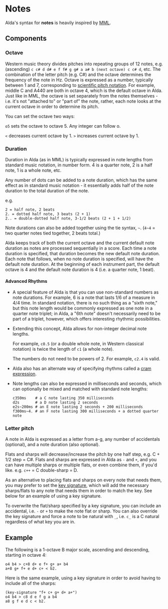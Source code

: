 # Notes

Alda's syntax for **notes** is heavily inspired by [MML](https://en.wikipedia.org/wiki/Music_Macro_Language#Modern_MML).

## Components

### Octave

Western music theory divides pitches into repeating groups of 12 notes, e.g.
(ascending) `c c# d d# e f f# g g# a a# b (next octave) c c# d`, etc. The
combination of the letter pitch (e.g. C#) and the octave determines the
frequency of the note in Hz. Octave is expressed as a number, typically between
1 and 7, corresponding to [scientific pitch
notation](http://en.wikipedia.org/wiki/Scientific_pitch_notation). For example,
middle C and A440 are both in octave 4, which is the default octave in Alda.
Just like in MML, the octave is set separately from the notes themselves - i.e.
it's not "attached to" or "part of" the note, rather, each note looks at the
current octave in order to determine its pitch.

You can set the octave two ways:

`o5` sets the octave to octave 5. Any integer can follow o.

`<` decreases current octave by 1. `>` increases current octave by 1.

### Duration

Duration in Alda (as in MML) is typically expressed in note lengths from
standard music notation, in number form. 4 is a quarter note, 2 is a half note,
1 is a whole note, etc.

Any number of dots can be added to a note duration, which has the same effect as
in standard music notation - it essentially adds half of the note duration to
the total duration of the note.

e.g.

```
2 = half note, 2 beats
2. = dotted half note, 3 beats (2 + 1)
2.. = double-dotted half note, 3-1/2 beats (2 + 1 + 1/2)
```

Note durations can also be added together using the tie syntax, `~`. (`4~4` =
two quarter notes tied together, 2 beats total.)

Alda keeps track of both the current octave and the current default note
duration as notes are processed sequentially in a score. Each time a note
duration is specified, that duration becomes the new default note duration. Each
note that follows, when no note duration is specified, will have the default
note duration. At the beginning of each instrument part, the default octave is 4
and the default note duration is 4 (i.e. a quarter note, 1 beat).

#### Advanced Rhythms

* A special feature of Alda is that you can use non-standard numbers as note
  durations. For example, 6 is a note that lasts 1/6 of a measure in 4/4 time.
  In standard notation, there is no such thing as a "sixth note," but this note
  length would be commonly expressed as one note in a quarter note triplet; in
  Alda, a "6th note" doesn't necessarily need to be part of a triplet, however,
  which offers interesting rhythmic possibilities.

* Extending this concept, Alda allows for non-integer decimal note lengths.

  For example, `c0.5` (or a double whole note, in Western classical notation) is
  twice the length of `c1` (a whole note).

  The numbers do not need to be powers of 2. For example, `c2.4` is valid.

* Alda also has an alternate way of specifying rhythms called a [cram
  expression](cram-expressions.md).

* Note lengths can also be expressed in milliseconds and seconds, which can
  optionally be mixed and matched with standard note lengths:

  ```alda
  c350ms    # a C note lasting 350 milliseconds
  d2s       # a D note lasting 2 seconds
  e2s~200ms # an E note lasting 2 seconds + 200 milliseconds
  f300ms~4. # an F note lasting 300 milliseconds + a dotted quarter note
  ```

### Letter pitch

A note in Alda is expressed as a letter from a-g, any number of accidentals
(optional), and a note duration (also optional).

Flats and sharps will decrease/increase the pitch by one half step, e.g. C + 1/2
step = C#. Flats and sharps are expressed in Alda as `-` and `+`, and you can
have multiple sharps or multiple flats, or even combine them, if you'd like.
e.g. `c++` = C double-sharp = D.

As an alternative to placing flats and sharps on every note that needs them, you
may prefer to set the [key signature](attributes.md#key-signature), which will
add the necessary sharps/flats to any note that needs them in order to match the
key. See below for an example of using a key signature.

To overwrite the flat/sharp specified by a key signature, you can include an
accidental, i.e. `-` or `+` to make the note flat or sharp. You can also
override the key signature and force a note to be natural with `_`, i.e. `c_` is
a C natural regardless of what key you are in.

## Example

The following is a 1-octave B major scale, ascending and descending, starting in
octave 4:

```alda
o4 b4 > c+8 d+ e f+ g+ a+ b4
a+8 g+ f+ e d+ c+ < b2.
```

Here is the same example, using a key signature in order to avoid having to
include all of the sharps:

```alda
(key-signature "f+ c+ g+ d+ a+")
o4 b4 > c8 d e f g a b4
a8 g f e d c < b2.
```
